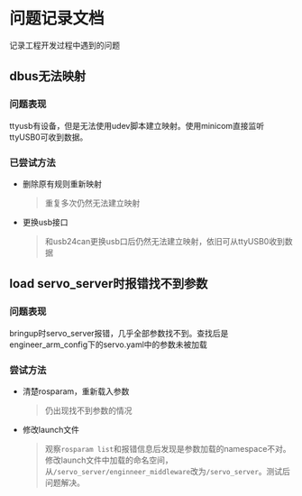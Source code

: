 # 问题记录文档
记录工程开发过程中遇到的问题



## dbus无法映射

### 问题表现

ttyusb有设备，但是无法使用udev脚本建立映射。使用minicom直接监听ttyUSB0可收到数据。

### 已尝试方法

- 删除原有规则重新映射

  > 重复多次仍然无法建立映射

- 更换usb接口

  > 和usb24can更换usb口后仍然无法建立映射，依旧可从ttyUSB0收到数据



## load servo_server时报错找不到参数

### 问题表现

bringup时servo_server报错，几乎全部参数找不到。查找后是engineer_arm_config下的servo.yaml中的参数未被加载

### 尝试方法

- 清楚rosparam，重新载入参数

  > 仍出现找不到参数的情况

- 修改launch文件

  > 观察`rosparam list`和报错信息后发现是参数加载的namespace不对。修改launch文件中加载的命名空间，从`/servo_server/enginneer_middleware`改为`/servo_server`。测试后问题解决。